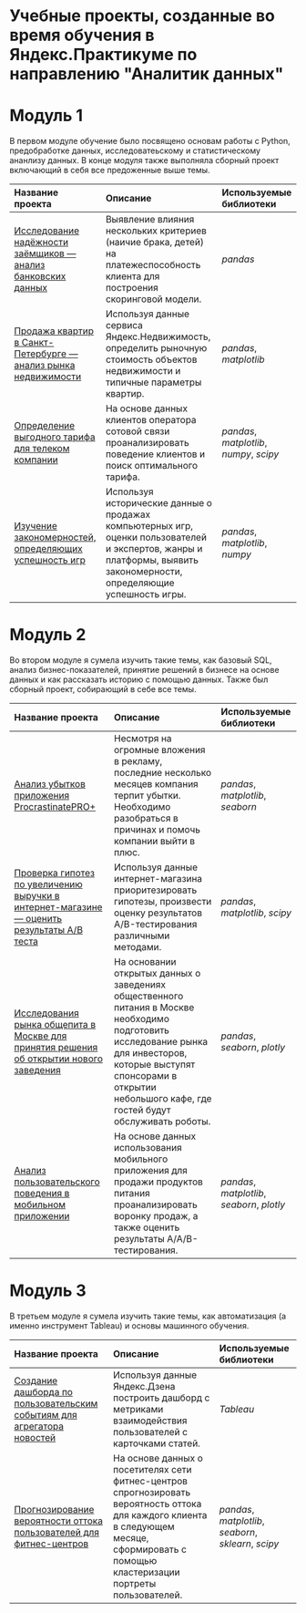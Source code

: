 # Учебные проекты, созданные во время обучения в Яндекс.Практикуме по направлению "Аналитик данных"

# Модуль 1 

В первом модуле обучение было посвящено основам работы с Python, предобработке данных, исследоватеьскому и статистическому ананлизу данных. В конце модуля также выполняла сборный проект включающий в себя все предоженные выше темы.

| Название проекта | Описание | Используемые библиотеки | 
| :---------------------- | :---------------------- | :---------------------- |
| [Исследование надёжности заёмщиков — анализ банковских данных](https://github.com/litvinovakk/learning_projects/tree/main/Project%201.1) | Выявление влияния нескольких критериев (наичие брака, детей) на платежеспособность клиента для построения скоринговой модели. | *pandas* |
| [Продажа квартир в Санкт-Петербурге — анализ рынка недвижимости](https://github.com/litvinovakk/learning_projects/tree/main/Project%201.2) | Используя данные сервиса Яндекс.Недвижимость, определить рыночную стоимость объектов недвижимости и типичные параметры квартир. | *pandas*, *matplotlib* |
| [Определение выгодного тарифа для телеком компании](https://github.com/litvinovakk/learning_projects/tree/main/Project%201.3) | На основе данных клиентов оператора сотовой связи проанализировать поведение клиентов и поиск оптимального тарифа. | *pandas*, *matplotlib*, *numpy*, *scipy* |
| [Изучение закономерностей, определяющих успешность игр](https://github.com/litvinovakk/learning_projects/tree/main/Main%20project%201) | Используя исторические данные о продажах компьютерных игр, оценки пользователей и экспертов, жанры и платформы, выявить закономерности, определяющие успешность игры. | *pandas*, *matplotlib*, *numpy* |

# Модуль 2

Во втором модуле я сумела изучить такие темы, как базовый SQL, анализ бизнес-показателей, принятие решений в бизнесе на основе данных и как рассказать историю с помощью данных. Также был сборный проект, собирающий в себе все темы.

| Название проекта | Описание | Используемые библиотеки | 
| :---------------------- | :---------------------- | :---------------------- |
| [Анализ убытков приложения ProcrastinatePRO+](https://github.com/litvinovakk/learning_projects/tree/main/Project%202.1) | Несмотря на огромные вложения в рекламу, последние несколько месяцев компания терпит убытки. Необходимо разобраться в причинах и помочь компании выйти в плюс. | *pandas*, *matplotlib*, *seaborn* |
| [Проверка гипотез по увеличению выручки в интернет-магазине — оценить результаты A/B теста](https://github.com/litvinovakk/learning_projects/tree/main/Project%202.2) | Используя данные интернет-магазина приоритезировать гипотезы, произвести оценку результатов A/B-тестирования различными методами. | *pandas*, *matplotlib*, *scipy* |
| [Исследования рынка общепита в Москве для принятия решения об открытии нового заведения](https://github.com/litvinovakk/learning_projects/tree/main/Project%202.3) | На основании открытых данных о заведениях общественного питания в Москве необходимо подготовить исследование рынка для инвесторов, которые выступят спонсорами в открытии небольшого кафе, где гостей будут обслуживать роботы. | *pandas*, *seaborn*, *plotly* |
| [Анализ пользовательского поведения в мобильном приложении](https://github.com/litvinovakk/learning_projects/tree/main/Main%20project%202) | На основе данных использования мобильного приложения для продажи продуктов питания проанализировать воронку продаж, а также оценить результаты A/A/B-тестирования. | *pandas*, *matplotlib*, *seaborn*, *plotly* |

# Модуль 3

В третьем модуле я сумела изучить такие темы, как автоматизация (а именно инструмент Tableau) и основы машинного обучения.

| Название проекта | Описание | Используемые библиотеки | 
| :---------------------- | :---------------------- | :---------------------- |
| [Создание дашборда по пользовательским событиям для агрегатора новостей](https://github.com/litvinovakk/learning_projects/tree/main/Project%203.1) | Используя данные Яндекс.Дзена построить дашборд с метриками взаимодействия пользователей с карточками статей. | *Tableau* |
| [Прогнозирование вероятности оттока пользователей для фитнес-центров](https://github.com/litvinovakk/learning_projects/tree/main/Main%20project%202) | На основе данных о посетителях сети фитнес-центров спрогнозировать вероятность оттока для каждого клиента в следующем месяце, сформировать с помощью кластеризации портреты пользователей. | *pandas*, *matplotlib*, *seaborn*, *sklearn*, *scipy* |

